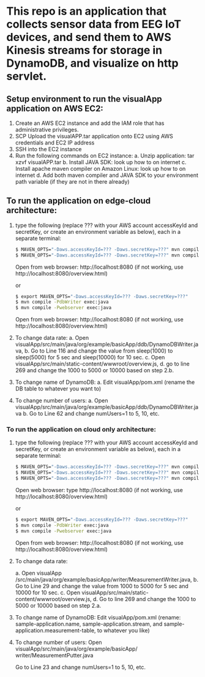 # This repo is an application that collects sensor data from EEG IoT devices, and send them to AWS Kinesis streams for storage in DynamoDB, and visualize on http servlet. 


## Setup environment to run the visualApp application on AWS EC2:

1. Create an AWS EC2 instance and add the IAM role that has administrative privileges.
2. SCP Upload the visualAPP.tar application onto EC2 using AWS credentials and EC2 IP address
3. SSH into the EC2 instance
4. Run the following commands on EC2 instance: 
	a. Unzip application: tar xzvf visualAPP.tar
	b. Install JAVA SDK: look up how to on internet
	c. Install apache maven compiler on Amazon Linux: look up how to on internet
	d. Add both maven compiler and JAVA SDK to your environment path variable (if they are not in there already)

## To run the application on edge-cloud architecture: 

1. type the following (replace ??? with your AWS account accessKeyId and secretKey, or create an environment variable as below), each in a separate terminal:
		
	```bash
	$ MAVEN_OPTS="-Daws.accessKeyId=??? -Daws.secretKey=???" mvn compile -PdbWriter exec:java
	$ MAVEN_OPTS="-Daws.accessKeyId=??? -Daws.secretKey=???" mvn compile -Pwebserver exec:java
	```
	Open from web browser: http://localhost:8080 (if not working, use http://localhost:8080/overview.html)

	or 

	```bash
	$ export MAVEN_OPTS="-Daws.accessKeyId=??? -Daws.secretKey=???"
	$ mvn compile -PdbWriter exec:java
	$ mvn compile -Pwebserver exec:java
	```

	Open from web browser: http://localhost:8080 (if not working, use http://localhost:8080/overview.html)

2. To change data rate:
   a. Open visualApp/src/main/java/org/example/basicApp/ddb/DynamoDBWriter.java, 
   b. Go to Line 116 and change the value from sleep(1000) to sleep(5000) for 5 sec and sleep(10000) for 10 sec.
   c. Open visualApp/src/main/static-content/wwwroot/overview.js, 
   d. go to line 269 and change the 1000 to 5000 or 10000 based on step 2.b.

3. To change name of DynamoDB:
   a. Edit visualApp/pom.xml (rename the DB table to whatever you want to)

4. To change number of users:
   a. Open visualApp/src/main/java/org/example/basicApp/ddb/DynamoDBWriter.java
   b. Go to Line 62 and change numUsers=1 to 5, 10, etc.

### To run the application on cloud only architecture: 

1. type the following (replace ??? with your AWS account accessKeyId and secretKey, or create an environment variable as below), each in a separate terminal:
		
	```bash
	$ MAVEN_OPTS="-Daws.accessKeyId=??? -Daws.secretKey=???" mvn compile -Pstream-writer exec:java
	$ MAVEN_OPTS="-Daws.accessKeyId=??? -Daws.secretKey=???" mvn compile -PclientApp exec:java
	$ MAVEN_OPTS="-Daws.accessKeyId=??? -Daws.secretKey=???" mvn compile -Pwebserver exec:java
	```

	Open web browser: type http://localhost:8080 (if not working, use http://localhost:8080/overview.html)

	or

	```bash
	$ export MAVEN_OPTS="-Daws.accessKeyId=??? -Daws.secretKey=???"
	$ mvn compile -PdbWriter exec:java
	$ mvn compile -Pwebserver exec:java
	``` 

	Open from web browser: http://localhost:8080 (if not working, use http://localhost:8080/overview.html)

2. To change data rate:

   a. Open visualApp /src/main/java/org/example/basicApp/writer/MeasurementWriter.java, 
   b. Go to Line 29 and change the value from 1000 to 5000 for 5 sec and 10000 for 10 sec.
   c. Open visualApp/src/main/static-content/wwwroot/overview.js, 
   d. Go to line 269 and change the 1000 to 5000 or 10000 based on step 2.a.

3. To change name of DynamoDB: Edit visualApp/pom.xml (rename: sample-application.name, sample-application.stream, and sample-application.measurement-table, to whatever you like)

4. To change number of users: Open visualApp/src/main/java/org/example/basicApp/ writer/MeasurementPutter.java

   Go to Line 23 and change numUsers=1 to 5, 10, etc.

